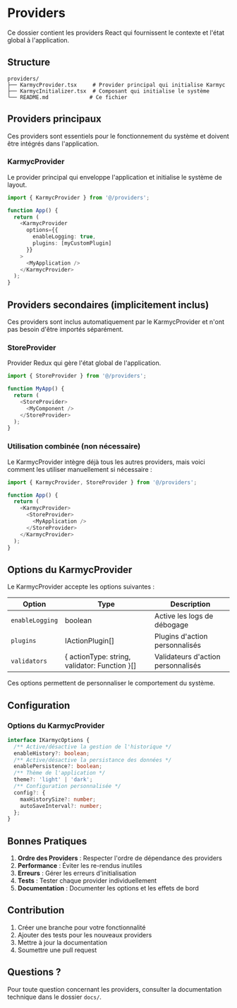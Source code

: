 # Providers

Ce dossier contient les providers React qui fournissent le contexte et l'état global à l'application.

## Structure

```
providers/
├── KarmycProvider.tsx     # Provider principal qui initialise Karmyc
├── KarmycInitializer.tsx  # Composant qui initialise le système
└── README.md             # Ce fichier
```

## Providers principaux

Ces providers sont essentiels pour le fonctionnement du système et doivent être intégrés dans l'application.

### KarmycProvider

Le provider principal qui enveloppe l'application et initialise le système de layout.

```typescript
import { KarmycProvider } from '@/providers';

function App() {
  return (
    <KarmycProvider
      options={{
        enableLogging: true,
        plugins: [myCustomPlugin]
      }}
    >
      <MyApplication />
    </KarmycProvider>
  );
}
```

## Providers secondaires (implicitement inclus)

Ces providers sont inclus automatiquement par le KarmycProvider et n'ont pas besoin d'être importés séparément.

### StoreProvider

Provider Redux qui gère l'état global de l'application.

```typescript
import { StoreProvider } from '@/providers';

function MyApp() {
  return (
    <StoreProvider>
      <MyComponent />
    </StoreProvider>
  );
}
```

### Utilisation combinée (non nécessaire)

Le KarmycProvider intègre déjà tous les autres providers, mais voici comment les utiliser manuellement si nécessaire :

```typescript
import { KarmycProvider, StoreProvider } from '@/providers';

function App() {
  return (
    <KarmycProvider>
      <StoreProvider>
        <MyApplication />
      </StoreProvider>
    </KarmycProvider>
  );
}
```

## Options du KarmycProvider

Le KarmycProvider accepte les options suivantes :

| Option | Type | Description |
|--------|------|-------------|
| `enableLogging` | boolean | Active les logs de débogage |
| `plugins` | IActionPlugin[] | Plugins d'action personnalisés |
| `validators` | { actionType: string, validator: Function }[] | Validateurs d'action personnalisés |

Ces options permettent de personnaliser le comportement du système.

## Configuration

### Options du KarmycProvider

```typescript
interface IKarmycOptions {
  /** Active/désactive la gestion de l'historique */
  enableHistory?: boolean;
  /** Active/désactive la persistance des données */
  enablePersistence?: boolean;
  /** Thème de l'application */
  theme?: 'light' | 'dark';
  /** Configuration personnalisée */
  config?: {
    maxHistorySize?: number;
    autoSaveInterval?: number;
  };
}
```

## Bonnes Pratiques

1. **Ordre des Providers** : Respecter l'ordre de dépendance des providers
2. **Performance** : Éviter les re-rendus inutiles
3. **Erreurs** : Gérer les erreurs d'initialisation
4. **Tests** : Tester chaque provider individuellement
5. **Documentation** : Documenter les options et les effets de bord

## Contribution

1. Créer une branche pour votre fonctionnalité
2. Ajouter des tests pour les nouveaux providers
3. Mettre à jour la documentation
4. Soumettre une pull request

## Questions ?

Pour toute question concernant les providers, consulter la documentation technique dans le dossier `docs/`. 
